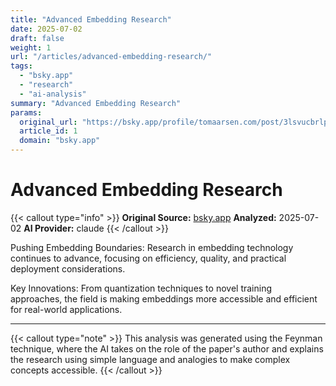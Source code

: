 ```yaml
---
title: "Advanced Embedding Research"
date: 2025-07-02
draft: false
weight: 1
url: "/articles/advanced-embedding-research/"
tags:
  - "bsky.app"
  - "research"
  - "ai-analysis"
summary: "Advanced Embedding Research"
params:
  original_url: "https://bsky.app/profile/tomaarsen.com/post/3lsvucbrlpk24"
  article_id: 1
  domain: "bsky.app"
---
```


# Advanced Embedding Research

{{< callout type="info" >}}
**Original Source:** [bsky.app](https://bsky.app/profile/tomaarsen.com/post/3lsvucbrlpk24)
**Analyzed:** 2025-07-02
**AI Provider:** claude
{{< /callout >}}

Pushing Embedding Boundaries: Research in embedding technology continues to advance, focusing on efficiency, quality, and practical deployment considerations.

Key Innovations: From quantization techniques to novel training approaches, the field is making embeddings more accessible and efficient for real-world applications.

---

{{< callout type="note" >}}
This analysis was generated using the Feynman technique, where the AI takes on the role of the paper's author and explains the research using simple language and analogies to make complex concepts accessible.
{{< /callout >}}
